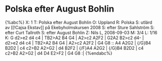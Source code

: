 # Polska efter August Bohlin

{%abc%}
X: 1
T: Polska efter August Bohlin
O: Uppland
R: Polska
S: utlärd av [[!Cajsa Ekstav]] på Ekebyholmskursen 2008
S: efter Sture Sahlström
S: efter Curt Tallroth
S: efter August Bohlin
Z: Nils L, 2008-09-03
M: 3/4
L: 1/16
K: G
d2>e2 d4 c4 | TB2>A2 B4 G4 | A2>c2 A2<F2 D2>F2 | G2A2 B2>c2 d4- |
d2>e2 d4 c4 | TB2>A2 B4 G4 | A2>c2 A2<F2 D2>F2 | G4 G8 ::
    A4 A2<F2 D2>G2 | {/G}B4 B2<G2 D2>D2 | c4 c2>B2 A2>G2 | d4 B2<G2 D2>F2 |
{/F}A4 A2<F2 D2>G2 | {/G}B4 B2<G2 D2>D2 | c4 c2>B2 A2>G2 | d4 D4 E2>F2 |
G4 G8 :|
{%endabc%}

